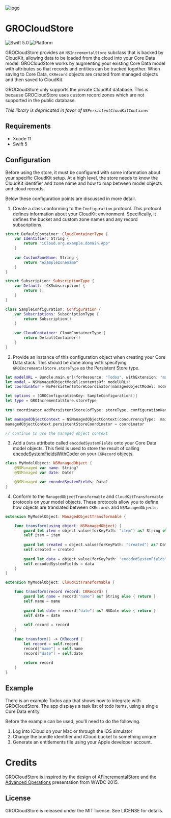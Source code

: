 ![logo](http://i.imgur.com/QdBaUDY.png)

# GROCloudStore

![Swift 5.0](https://img.shields.io/badge/swift-5.0-orange.svg)
![Platform](https://img.shields.io/badge/platform-ios%20%7C%20macos-lightgrey.svg)

GROCloudStore provides an `NSIncrementalStore` subclass that is backed by CloudKit, allowing data to be loaded from the cloud into your Core Data model. GROCloudStore works by augmenting your existing Core Data model with attributes so that records and entities can be tracked together. When saving to Core Data, `CKRecord` objects are created from managed objects and then saved to CloudKit.

GROCloudStore only supports the private CloudKit database. This is because GROCloudStore uses custom record zones which are not supported in the public database.

_This library is deprecated in favor of `NSPersistentCloudKitContainer`_

## Requirements

 * Xcode 11
 * Swift 5

## Configuration

Before using the store, it must be configured with some information about your specific CloudKit setup. At a high level, the store needs to know the CloudKit identifier and zone name and how to map between model objects and cloud records.

Below these configuration points are discussed in more detail.

1. Create a class conforming to the `Configuration` protocol. This protocol defines information about your CloudKit environment. Specifically, it defines the bucket and custom zone names and any record subscriptions.

```swift
struct DefaultContainer: CloudContainerType {
    var Identifier: String {
        return "iCloud.org.example.domain.App"
    }
    
    var CustomZoneName: String {
        return "examplezonename"
    }
}

struct Subscription: SubscriptionType {
    var Default: [CKSubscription] {
        return []
    }
}

class SampleConfiguration: Configuration {
    var Subscriptions: SubscriptionType {
        return Subscription()
    }
    
    var CloudContainer: CloudContainerType {
        return DefaultContainer()
    }
}
```

2. Provide an instance of this configuration object when creating your Core Data stack. This should be done along with specifying `GROIncrementalStore.storeType` as the Persistent Store type.

```swift
let modelURL = Bundle.main.url(forResource: "Todos", withExtension: "momd")!
let model = NSManagedObjectModel(contentsOf: modelURL)!
let coordinator = NSPersistentStoreCoordinator(managedObjectModel: model)

let options = [GROConfigurationKey: SampleConfiguration()]
let type = GROIncrementalStore.storeType
    
try! coordinator.addPersistentStore(ofType: storeType, configurationName: nil, at: url, options: options)

let managedObjectContext = NSManagedObjectContext(concurrencyType: .mainQueueConcurrencyType)
managedObjectContext.persistentStoreCoordinator = coordinator

// continue to use the managed object context
```
		
3. Add a `Data` attribute called `encodedSystemFields` onto your Core Data model objects. This field is used to store the result of calling [encodeSystemFieldsWithCoder](https://developer.apple.com/library/ios/documentation/CloudKit/Reference/CKRecord_class/#//apple_ref/occ/instm/CKRecord/encodeSystemFieldsWithCoder:) on your `CKRecord` objects.

```swift
class MyModelObject: NSManagedObject {
	@NSManaged var name: String?
	@NSManaged var date: Date?

	@NSManaged var encodedSystemFields: Data?
}
```

4. Conform to the `ManagedObjectTransformable` and `CloudKitTransformable` protocols on your model objects. These protocols allow you to define how objects are translated between `CKRecords` and `NSManagedObjects`.
	
```swift
extension MyModelObject: ManagedObjectTransformable {

    func transform(using object: NSManagedObject) {
        guard let item = object.value(forKeyPath: "item") as? String else { return }
        self.item = item
        
        guard let created = object.value(forKeyPath: "created") as? Date else { return }
        self.created = created
        
        guard let data = object.value(forKeyPath: "encodedSystemFields") as? Data else { fatalError() }
        self.encodedSystemFields = data
    }
}

extension MyModelObject: CloudKitTransformable {

    func transform(record record: CKRecord) {
        guard let name = record["name"] as? String else { return }
        self.name = name
        
        guard let date = record["date"] as? NSDate else { return }
        self.date = date
        
        self.record = record
    }
    
    func transform() -> CKRecord {
        let record = self.record
        record["name"] = self.name
        record["date"] = self.date
        
        return record
    }
}
```

## Example

There is an example Todos app that shows how to integrate with GROCloudStore. The app displays a task list of todo items, using a single Core Data entity.

Before the example can be used, you'll need to do the following.

1.  Log into iCloud on your Mac or through the iOS simulator
2.  Change the bundle identifier and iCloud bucket to something unique
3.  Generate an entitlements file using your Apple developer account.

# Credits

GROCloudStore is inspired by the design of [AFIncrementalStore](https://github.com/AFNetworking/AFIncrementalStore/tree/development) and the [Advanced Operations](https://developer.apple.com/videos/play/wwdc2015/226/) presentation from WWDC 2015.

## License

GROCloudStore is released under the MIT license. See LICENSE for details.